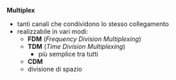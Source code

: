 **Multiplex** 
- tanti canali che condividono lo stesso collegamento
- realizzabile in vari modi:
	- **FDM** (*Frequency Division Multiplexing*)
	- **TDM** (*Time Division Multiplexing*)
		- più semplice tra tutti 
	- **CDM**
	- divisione di spazio